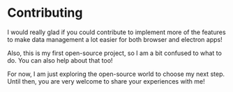 # Contributing

I would really glad if you could contribute to implement more of the features to make data management a lot easier for both browser and electron apps!

Also, this is my first open-source project, so I am a bit confused to what to do. You can also help about that too!

For now, I am just exploring the open-source world to choose my next step. Until then, you are very welcome to share your experiences with me!
